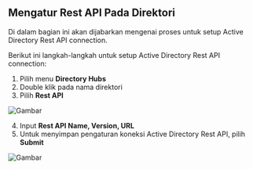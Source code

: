 ## **Mengatur Rest API Pada Direktori**

Di dalam bagian ini akan dijabarkan mengenai proses untuk setup Active Directory Rest API connection.

Berikut ini langkah-langkah untuk setup Active Directory Rest API connection:

1. Pilih menu **Directory Hubs**
2. Double klik pada nama direktori
3. Pilih **Rest API**

![Gambar](_screenshot/.png/?sanitize=true)

4. Input **Rest API Name, Version, URL**
5. Untuk menyimpan pengaturan koneksi Active Directory Rest API, pilih **Submit**

![Gambar](_screenshot/.png/?sanitize=true)